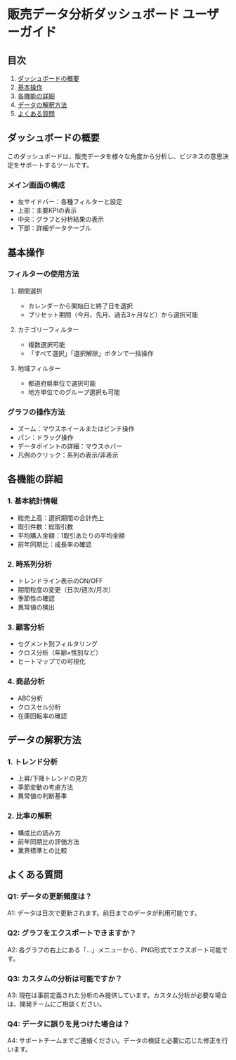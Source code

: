 # 販売データ分析ダッシュボード ユーザーガイド

## 目次
1. [ダッシュボードの概要](#ダッシュボードの概要)
2. [基本操作](#基本操作)
3. [各機能の詳細](#各機能の詳細)
4. [データの解釈方法](#データの解釈方法)
5. [よくある質問](#よくある質問)

## ダッシュボードの概要

このダッシュボードは、販売データを様々な角度から分析し、ビジネスの意思決定をサポートするツールです。

### メイン画面の構成
- 左サイドバー：各種フィルターと設定
- 上部：主要KPIの表示
- 中央：グラフと分析結果の表示
- 下部：詳細データテーブル

## 基本操作

### フィルターの使用方法
1. 期間選択
   - カレンダーから開始日と終了日を選択
   - プリセット期間（今月、先月、過去3ヶ月など）から選択可能

2. カテゴリーフィルター
   - 複数選択可能
   - 「すべて選択」「選択解除」ボタンで一括操作

3. 地域フィルター
   - 都道府県単位で選択可能
   - 地方単位でのグループ選択も可能

### グラフの操作方法
- ズーム：マウスホイールまたはピンチ操作
- パン：ドラッグ操作
- データポイントの詳細：マウスホバー
- 凡例のクリック：系列の表示/非表示

## 各機能の詳細

### 1. 基本統計情報
- 総売上高：選択期間の合計売上
- 取引件数：総取引数
- 平均購入金額：1取引あたりの平均金額
- 前年同期比：成長率の確認

### 2. 時系列分析
- トレンドライン表示のON/OFF
- 期間粒度の変更（日次/週次/月次）
- 季節性の確認
- 異常値の検出

### 3. 顧客分析
- セグメント別フィルタリング
- クロス分析（年齢×性別など）
- ヒートマップでの可視化

### 4. 商品分析
- ABC分析
- クロスセル分析
- 在庫回転率の確認

## データの解釈方法

### 1. トレンド分析
- 上昇/下降トレンドの見方
- 季節変動の考慮方法
- 異常値の判断基準

### 2. 比率の解釈
- 構成比の読み方
- 前年同期比の評価方法
- 業界標準との比較

## よくある質問

### Q1: データの更新頻度は？
A1: データは日次で更新されます。前日までのデータが利用可能です。

### Q2: グラフをエクスポートできますか？
A2: 各グラフの右上にある「...」メニューから、PNG形式でエクスポート可能です。

### Q3: カスタムの分析は可能ですか？
A3: 現在は事前定義された分析のみ提供しています。カスタム分析が必要な場合は、開発チームにご相談ください。

### Q4: データに誤りを見つけた場合は？
A4: サポートチームまでご連絡ください。データの検証と必要に応じた修正を行います。 